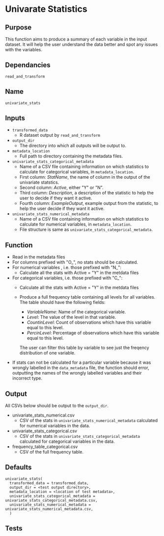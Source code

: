 # Univarate Statistics

## Purpose
This function aims to produce a summary of each variable in the input dataset. It will help the user understand the data better and spot any issues with the variables.  

## Dependancies
`read_and_transform`

## Name
`univariate_stats`

## Inputs
* `transformed_data`
  * R dataset output by `read_and_transform`
* `output_dir`
  * The directory into which all outputs will be output to.
* `metadata_location`
  * Full path to directory containing the metadata files.
* `univariate_stats_categorical_metadata`
  * Name of a CSV file containing information on which statistics to calculate for categorical variables, in `metadata_location`.
  * First column: _StatName_, the name of column in the output of the univariate statstics.
  * Second column: _Active_, either "Y" or "N".
  * Third column: _Description_, a description of the statistic to help the user to decide if they want it active.
  * Fourth column: _ExampleOutput_, example output from the statistic, to help the user decide if they want it active.
* `univariate_stats_numerical_metadata`
  * Name of a CSV file containing information on which statistics to calculate for numerical variables, in `metadata_location`.
  * File structure is same as `univariate_stats_categorical_metadata`.

## Function
* Read in the metadata files
* For columns prefixed with "O_", no stats should be calculated.
* For numerical variables , i.e. those prefixed with "N_":
  * Calculate all the stats with Active = "Y" in the metdata files
* For categorical variables, i.e. those prefixed with "C_":
  * Calculate all the stats with Active = "Y" in the metdata files
  * Produce a full frequency table containing all levels for all variables. The table should have the following fields:
    * _VariableName_: Name of the categorical variable.
    * _Level_: The value of the level in that variable.
    * _CountinLevel_: Count of observations which have this variable equal to this level.
    * _PercinLevel_: Percentage of observations which have this variable equal to this level.

    The user can filter this table by variable to see just the freqency distribution of one variable.
* If stats can not be calculated for a particular variable because it was wrongly labelled in the `data_metadata` file, the function should error, outputting the names of the wrongly labelled variables and their incorrect type.

## Output
All CSVs below should be output to the `output_dir`.
* univariate_stats_numerical.csv
  * CSV of the stats in `univariate_stats_numerical_metadata` calculated for numerical variables in the data.
* univariate_stats_categorical.csv
  * CSV of the stats in `univariate_stats_categorical_metadata` calculated for categorical variables in the data.
* frequency_table_categorical.csv
  * CSV of the full frequency table.

## Defaults
```
univariate_stats(
  transformed_data = transformed_data,
  output_dir = <test output directory>,
  metadata_location = <location of test metadata>,
  univariate_stats_categorical_metadata = univariate_stats_categorical_metadata.csv,
  univariate_stats_numerical_metadata = univariate_stats_numerical_metadata.csv,
  )  
```
## Tests

